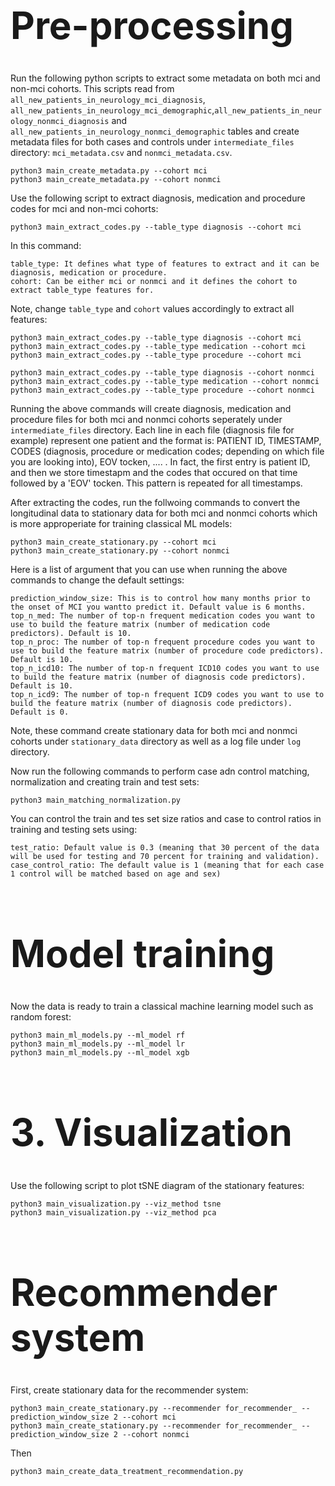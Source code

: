 
<h1 style="font-size:60px;">Pre-processing</h1>

Run the following python scripts to extract some metadata on both mci and non-mci cohorts. This scripts read from ```all_new_patients_in_neurology_mci_diagnosis```, ```all_new_patients_in_neurology_mci_demographic```,```all_new_patients_in_neurology_nonmci_diagnosis``` and  ```all_new_patients_in_neurology_nonmci_demographic``` tables and create metadata files for both cases and controls under ```intermediate_files``` directory: ```mci_metadata.csv``` and ```nonmci_metadata.csv```.

```
python3 main_create_metadata.py --cohort mci
python3 main_create_metadata.py --cohort nonmci
```
Use the following script to extract diagnosis, medication and procedure codes for mci and non-mci cohorts:
```
python3 main_extract_codes.py --table_type diagnosis --cohort mci
```
In this command:
```
table_type: It defines what type of features to extract and it can be diagnosis, medication or procedure. 
cohort: Can be either mci or nonmci and it defines the cohort to extract table_type features for.
```
Note, change ```table_type``` and ```cohort``` values accordingly to extract all features:
```
python3 main_extract_codes.py --table_type diagnosis --cohort mci
python3 main_extract_codes.py --table_type medication --cohort mci
python3 main_extract_codes.py --table_type procedure --cohort mci

python3 main_extract_codes.py --table_type diagnosis --cohort nonmci
python3 main_extract_codes.py --table_type medication --cohort nonmci
python3 main_extract_codes.py --table_type procedure --cohort nonmci

```
Running the above commands will create diagnosis, medication and procedure files for both mci and nonmci cohorts seperately under ```intermediate_files``` directory. Each line in each file (diagnosis file for example) represent one patient and the format is: PATIENT ID, TIMESTAMP, CODES (diagnosis, procedure or medication codes; depending on which file you are looking into), EOV tocken, .... . In fact, the first entry is patient ID, and then we store timestapm and the codes that occured on that time followed by a 'EOV' tocken. This pattern is repeated for all timestamps. 

After extracting the codes, run the follwoing commands to convert the longitudinal data to stationary data for both mci and nonmci cohorts which is more approperiate for training classical ML models:
```
python3 main_create_stationary.py --cohort mci
python3 main_create_stationary.py --cohort nonmci
```
Here is a list of argument that you can use when running the above commands to change the default settings:
```
prediction_window_size: This is to control how many months prior to the onset of MCI you wantto predict it. Default value is 6 months. 
top_n_med: The number of top-n frequent medication codes you want to use to build the feature matrix (number of medication code predictors). Default is 10.
top_n_proc: The number of top-n frequent procedure codes you want to use to build the feature matrix (number of procedure code predictors). Default is 10.
top_n_icd10: The number of top-n frequent ICD10 codes you want to use to build the feature matrix (number of diagnosis code predictors). Default is 10.
top_n_icd9: The number of top-n frequent ICD9 codes you want to use to build the feature matrix (number of diagnosis code predictors). Default is 0.
```
Note, these command create stationary data for both mci and nonmci cohorts under ```stationary_data``` directory as well as a log file under ```log``` directory. 

Now run the following commands to perform case adn control matching, normalization and creating train and test sets:
```
python3 main_matching_normalization.py
```
You can control the train and tes set size ratios and case to control ratios in training and testing sets using:
```
test_ratio: Default value is 0.3 (meaning that 30 percent of the data will be used for testing and 70 percent for training and validation).
case_control_ratio: The default value is 1 (meaning that for each case 1 control will be matched based on age and sex)
```
<h1 style="font-size:60px;">Model training</h1>
Now the data is ready to train a classical machine learning model such as random forest:

```
python3 main_ml_models.py --ml_model rf
python3 main_ml_models.py --ml_model lr
python3 main_ml_models.py --ml_model xgb
```

<h1 style="font-size:60px;">3. Visualization</h1>
Use the following script to plot tSNE diagram of the stationary features:

```
python3 main_visualization.py --viz_method tsne
python3 main_visualization.py --viz_method pca   
```

<h1 style="font-size:60px;">Recommender system</h1>
First, create stationary data for the recommender system:

```
python3 main_create_stationary.py --recommender for_recommender_ --prediction_window_size 2 --cohort mci
python3 main_create_stationary.py --recommender for_recommender_ --prediction_window_size 2 --cohort nonmci

```

Then
```
python3 main_create_data_treatment_recommendation.py
```


